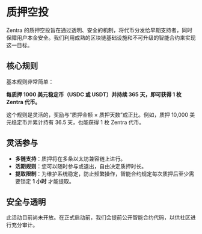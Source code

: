 # 质押空投

Zentra 的质押空投旨在通过透明、安全的机制，将代币分发给早期支持者，同时保障用户本金安全。我们利用成熟的区块链基础设施和不可升级的智能合约来实现这一目标。

## 核心规则

基本规则非常简单：

**每质押 1000 美元稳定币（USDC 或 USDT）并持续 365 天，即可获得 1 枚 Zentra 代币。**

这个规则是灵活的，奖励与“质押金额 × 质押天数”成正比。例如，质押 10,000 美元稳定币并累计持有 36.5 天，也能获得 1 枚 Zentra 代币。

## 灵活参与

*   **多链支持**：质押将在多条以太坊兼容链上进行。
*   **活期规则**：您可以随时参与或退出，自由决定质押时长。
*   **提取限制**：为维护系统稳定，防止频繁操作，智能合约规定每次质押后至少需要锁定 **1 小时** 才能提取。

## 安全与透明

此活动目前尚未开放。在正式启动前，我们会提前公开智能合约代码，以供社区进行充分审计。
